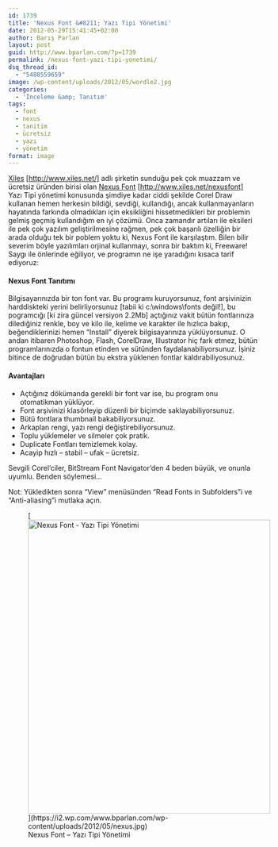 ```yaml
---
id: 1739
title: 'Nexus Font &#8211; Yazı Tipi Yönetimi'
date: 2012-05-29T15:41:45+02:00
author: Barış Parlan
layout: post
guid: http://www.bparlan.com/?p=1739
permalink: /nexus-font-yazi-tipi-yonetimi/
dsq_thread_id:
  - "5488559659"
image: /wp-content/uploads/2012/05/wordle2.jpg
categories:
  - 'İnceleme &amp; Tanıtım'
tags:
  - font
  - nexus
  - tanitim
  - ücretsiz
  - yazı
  - yönetim
format: image
---
```

<div class="ttr_start">
</div>

<a title="Xiles" href="http://www.xiles.net/" target="_blank">Xiles</a> [http://www.xiles.net/] adlı şirketin sunduğu pek çok muazzam ve ücretsiz üründen birisi olan <a title="Nexus Font" href="http://www.xiles.net/nexusfont" target="_blank">Nexus Font</a> [http://www.xiles.net/nexusfont] Yazı Tipi yönetimi konusunda şimdiye kadar ciddi şekilde Corel Draw kullanan hemen herkesin bildiği, sevdiği, kullandığı, ancak kullanmayanların hayatında farkında olmadıkları için eksikliğini hissetmedikleri bir problemin gelmiş geçmiş kullandığım en iyi çözümü. Onca zamandır artıları ile eksileri ile pek çok yazılım geliştirilmesine rağmen, pek çok başarılı özelliğin bir arada olduğu tek bir poblem yoktu ki, Nexus Font ile karşılaştım. Bilen bilir severim böyle yazılımları orjinal kullanmayı, sonra bir baktım ki, Freeware! Saygı ile önlerinde eğiliyor, ve programın ne işe yaradığını kısaca tarif ediyoruz:

#### Nexus Font Tanıtımı

Bilgisayarınızda bir ton font var. Bu programı kuruyorsunuz, font arşivinizin harddiskteki yerini belirliyorsunuz [tabii ki c:\windows\fonts değil!], bu pogramcığı [ki zira güncel versiyon 2.2Mb] açtığınız vakit bütün fontlarınıza dilediğiniz renkle, boy ve kilo ile, kelime ve karakter ile hızlıca bakıp, beğendiklerinizi hemen &#8220;Install&#8221; diyerek bilgisayarınıza yüklüyorsunuz. O andan itibaren Photoshop, Flash, CorelDraw, Illustrator hiç fark etmez, bütün programlarınızda o fontun etinden ve sütünden faydalanabiliyorsunuz. İşiniz bitince de doğrudan bütün bu ekstra yüklenen fontlar kaldırabiliyosunuz.

#### Avantajları

  * Açtığınız dökümanda gerekli bir font var ise, bu program onu otomatikman yüklüyor.
  * Font arşivinizi klasörleyip düzenli bir biçimde saklayabiliyorsunuz.
  * Bütü fontlara thumbnail bakabiliyorsunuz.
  * Arkaplan rengi, yazı rengi değiştirebiliyorsunuz.
  * Toplu yüklemeler ve silmeler çok pratik.
  * Duplicate Fontları temizlemek kolay.
  * Acayip hızlı &#8211; stabil &#8211; ufak &#8211; ücretsiz.

Sevgili Corel&#8217;ciler, BitStream Font Navigator&#8217;den 4 beden büyük, ve onunla uyumlu. Benden söylemesi&#8230;

Not: Yükledikten sonra &#8220;View&#8221; menüsünden &#8220;Read Fonts in Subfolders&#8221;i ve &#8220;Anti-aliasing&#8221;i mutlaka açın.

<figure id="attachment_1740" aria-describedby="caption-attachment-1740" style="width: 489px" class="wp-caption aligncenter">[<img class="wp-image-1740" title="nexus" src="https://i2.wp.com/www.bparlan.com/wp-content/uploads/2012/05/nexus.jpg?resize=489%2C592" alt="Nexus Font - Yazı Tipi Yönetimi" width="489" height="592" data-recalc-dims="1" />](https://i2.wp.com/www.bparlan.com/wp-content/uploads/2012/05/nexus.jpg)<figcaption id="caption-attachment-1740" class="wp-caption-text">Nexus Font &#8211; Yazı Tipi Yönetimi</figcaption></figure>

<p style="text-align: center;">
  <div class="ttr_end">
  </div>